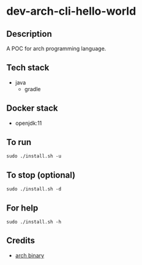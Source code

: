 # dev-arch-cli-hello-world

## Description
A POC for arch programming language.

## Tech stack
- java
    - gradle

## Docker stack
- openjdk:11

## To run
`sudo ./install.sh -u`

## To stop (optional)
`sudo ./install.sh -d`

## For help
`sudo ./install.sh -h`

## Credits
- [arch binary](https://github.com/owainlewis/arch.git)